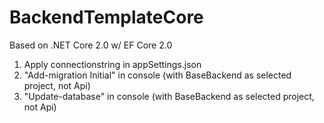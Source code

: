 # BackendTemplateCore

Based on .NET Core 2.0 w/ EF Core 2.0

1. Apply connectionstring in appSettings.json
2. "Add-migration Initial" in console (with BaseBackend as selected project, not Api)
3. "Update-database" in console (with BaseBackend as selected project, not Api)